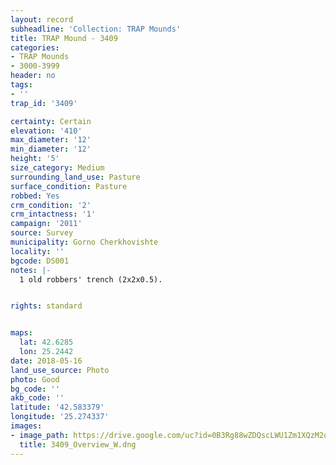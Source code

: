 ```yaml
---
layout: record
subheadline: 'Collection: TRAP Mounds'
title: TRAP Mound - 3409
categories:
- TRAP Mounds
- 3000-3999
header: no
tags:
- ''
trap_id: '3409'

certainty: Certain
elevation: '410'
max_diameter: '12'
min_diameter: '12'
height: '5'
size_category: Medium
surrounding_land_use: Pasture
surface_condition: Pasture
robbed: Yes
crm_condition: '2'
crm_intactness: '1'
campaign: '2011'
source: Survey
municipality: Gorno Cherkhovishte
locality: ''
bgcode: DS001
notes: |-
  1 old robbers' trench (2x2x0.5).


rights: standard


maps:
  lat: 42.6285
  lon: 25.2442
date: 2018-05-16
land_use_source: Photo
photo: Good
bg_code: ''
akb_code: ''
latitude: '42.583379'
longitude: '25.274337'
images:
- image_path: https://drive.google.com/uc?id=0B3Rg88wZDQscLWU1Zm1XQzM2dVk
  title: 3409_Overview_W.dng
---
```

